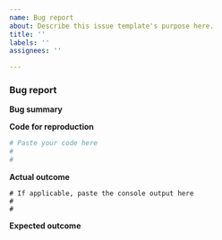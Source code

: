 ```yaml
---
name: Bug report
about: Describe this issue template's purpose here.
title: ''
labels: ''
assignees: ''

---
```


<!--Feel free to delete the sections that do not apply.-->

### Bug report

**Bug summary**

<!--A short 1-2 sentences that succinctly describes the bug-->

**Code for reproduction**

<!--A minimum code snippet required to reproduce the bug.
Please make sure to minimize the number of dependencies required, and provide
any necessary data-->

```python
# Paste your code here
#
#
```

**Actual outcome**

```
# If applicable, paste the console output here
#
#
```

**Expected outcome**

<!--A description of the expected outcome from the code snippet-->
